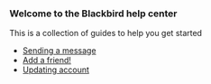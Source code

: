 ### Welcome to the Blackbird help center
This is a collection of guides to help you get started 

- [Sending a message](/help/message)
- [Add a friend!](/help/add-friend)
- [Updating account](/help/account)


